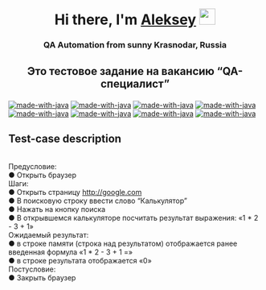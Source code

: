 <h1 align="center">Hi there, I'm <a href="https://career.habr.com/meshkov-aleksey6" target="_blank">Aleksey</a> 
<img src="https://github.com/blackcater/blackcater/raw/main/images/Hi.gif" height="32"/></h1>
<h3 align="center">QA Automation from sunny Krasnodar, Russia</h3>

<h2 align="center">

Это тестовое задание на вакансию “QA-специалист”

</h2>

[![made-with-java](https://img.shields.io/badge/Java-17-ff0000.svg)](https://www.java.com/)
[![made-with-java](https://img.shields.io/badge/Gradle-7.4-2626ae.svg)](https://gradle.org/)
[![made-with-java](https://img.shields.io/badge/JUnit5-5.8.2-cd4848.svg)](https://junit.org/)
[![made-with-java](https://img.shields.io/badge/Selenium-4.1.4-green.svg)](https://www.selenium.dev/)
[![made-with-java](https://img.shields.io/badge/WebDriverManager-5.1.1-green.svg)](https://bonigarcia.dev/webdrivermanager/)
[![made-with-java](https://img.shields.io/badge/AssertJ-3.22.0-edd9a6.svg)](https://assertj.github.io/doc/)
[![made-with-java](https://img.shields.io/badge/TypeSafe-3.22.0-b48484.svg)](https://github.com/lightbend/config)
[![made-with-java](https://img.shields.io/badge/Allure-2.17.3-bfbf32.svg)](https://docs.qameta.io/allure/)

## Test-case description

<br>Предусловие:
<br>● Открыть браузер
<br>Шаги:
<br>● Открыть страницу http://google.com
<br>● В поисковую строку ввести слово “Калькулятор”
<br>● Нажать на кнопку поиска
<br>● В открывшемся калькуляторе посчитать результат выражения: «1 * 2 - 3 + 1»
<br>Ожидаемый результат:
<br>● в строке памяти (строка над результатом) отображается ранее введенная формула «1 * 2 - 3 +
1 =»
<br>● в строке результата отображается «0»
<br>Постусловие:
<br>● Закрыть браузер
